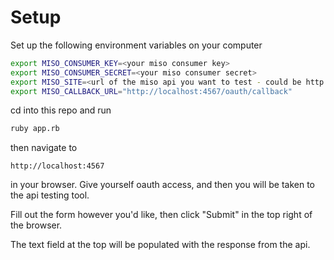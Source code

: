 Setup
========================

Set up the following environment variables on your computer

```bash
export MISO_CONSUMER_KEY=<your miso consumer key>
export MISO_CONSUMER_SECRET=<your miso consumer secret>
export MISO_SITE=<url of the miso api you want to test - could be http://localhost:3000 or http://tl.gomiso.com or whatever else>
export MISO_CALLBACK_URL="http://localhost:4567/oauth/callback"
```

cd into this repo and run

```bash
ruby app.rb
```

then navigate to

    http://localhost:4567

in your browser.  Give yourself oauth access, and then you will be taken to the api testing tool.

Fill out the form however you'd like, then click "Submit" in the top right of the browser.

The text field at the top will be populated with the response from the api.


